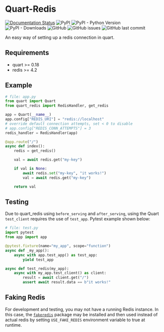 # Quart-Redis
[![Documentation Status](https://readthedocs.org/projects/quart-redis/badge/?version=latest)](https://quart-redis.readthedocs.io/en/latest/)
![PyPI](https://img.shields.io/pypi/v/quart-redis)
![PyPI - Python Version](https://img.shields.io/pypi/pyversions/quart-redis)
![PyPI - Downloads](https://img.shields.io/pypi/dm/quart-redis)
![GitHub](https://img.shields.io/github/license/enchant97/quart-redis)
![GitHub issues](https://img.shields.io/github/issues/enchant97/quart-redis)
![GitHub last commit](https://img.shields.io/github/last-commit/enchant97/quart-redis)

An easy way of setting up a redis connection in quart.

## Requirements
- quart >= 0.18
- redis >= 4.2

## Example

```python
# file: app.py
from quart import Quart
from quart_redis import RedisHandler, get_redis

app = Quart(__name__)
app.config["REDIS_URI"] = "redis://localhost"
# override default connection attempts, set < 0 to disable
# app.config["REDIS_CONN_ATTEMPTS"] = 3
redis_handler = RedisHandler(app)

@app.route("/")
async def index():
    redis = get_redis()

    val = await redis.get("my-key")

    if val is None:
        await redis.set("my-key", "it works!")
        val = await redis.get("my-key")

    return val
```

## Testing
Due to quart_redis using `before_serving` and `after_serving`, using the Quart `test_client` requires the use of `test_app`. Pytest example shown below:

```python
# file: test.py
import pytest
from app import app

@pytest.fixture(name="my_app", scope="function")
async def _my_app():
    async with app.test_app() as test_app:
        yield test_app

async def test_redis(my_app):
    async with my_app.test_client() as client:
        result = await client.get("/")
        assert await result.data == b"it works!"
```

## Faking Redis

For development and testing, you may not have a running Redis instance. In this case, the [`fakeredis`](https://pypi.org/project/fakeredis/) package may be installed and then used instead of actual redis by setting `USE_FAKE_REDIS` environment variable to true at runtime.

